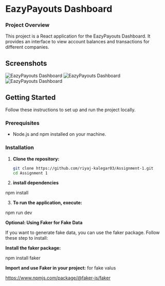 # EazyPayouts Dashboard

### Project Overview

This project is a React application for the EazyPayouts Dashboard. It provides an interface to view account balances and transactions for different companies.

## Screenshots

![EazyPayouts Dashboard](./assets/img_2.png)
![EazyPayouts Dashboard](./assets/img_1.png)
![EazyPayouts Dashboard](./assets/Screenshot%202024-07-23%20144403.png)

## Getting Started

Follow these instructions to set up and run the project locally.

### Prerequisites

- Node.js and npm installed on your machine.

### Installation

1. **Clone the repository:**

   ```sh
   git clone https://github.com/riyaj-kalegar03/Assignment-1.git
   cd Assignment 1

   ```

2. **install dependencies**

npm install

3. **To run the application, execute:**

npm run dev

**Optional: Using Faker for Fake Data**

If you want to generate fake data, you can use the faker package. Follow these step to install:

**Install the faker package:**

npm install faker

**Import and use Faker in your project:**
for fake valus

https://www.npmjs.com/package/@faker-js/faker
